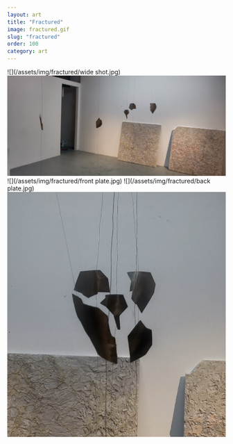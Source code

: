 ```yaml
---
layout: art
title: "Fractured"
image: fractured.gif
slug: "fractured"
order: 100
category: art
---
```


![](/assets/img/fractured/wide shot.jpg)
![](/assets/img/fractured/side.jpg)
![](/assets/img/fractured/front plate.jpg)
![](/assets/img/fractured/back plate.jpg)
![](/assets/img/fractured/front.jpg)
